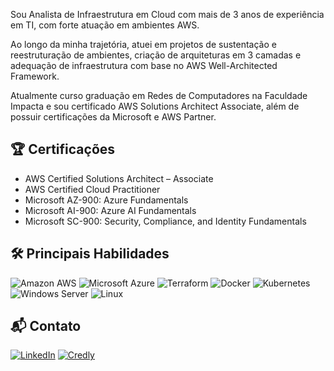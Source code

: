Sou Analista de Infraestrutura em Cloud com mais de 3 anos de experiência em TI, com forte atuação em ambientes AWS.

Ao longo da minha trajetória, atuei em projetos de sustentação e reestruturação de ambientes, criação de arquiteturas em 3 camadas e adequação de infraestrutura com base no AWS Well-Architected Framework.

Atualmente curso graduação em Redes de Computadores na Faculdade Impacta e sou certificado AWS Solutions Architect Associate, além de possuir certificações da Microsoft e AWS Partner.

## 🏆 Certificações

- AWS Certified Solutions Architect – Associate
- AWS Certified Cloud Practitioner
- Microsoft AZ-900: Azure Fundamentals
- Microsoft AI-900: Azure AI Fundamentals
- Microsoft SC-900: Security, Compliance, and Identity Fundamentals

## 🛠️ Principais Habilidades

![Amazon AWS](https://img.shields.io/badge/Amazon%20AWS-232F3E?style=for-the-badge&logo=amazonaws&logoColor=white)
![Microsoft Azure](https://img.shields.io/badge/Microsoft%20Azure-0078D4?style=for-the-badge&logo=microsoftazure&logoColor=white)
![Terraform](https://img.shields.io/badge/Terraform-7B42BC?style=for-the-badge&logo=terraform&logoColor=white)
![Docker](https://img.shields.io/badge/Docker-2496ED?style=for-the-badge&logo=docker&logoColor=white)
![Kubernetes](https://img.shields.io/badge/Kubernetes-326CE5?style=for-the-badge&logo=kubernetes&logoColor=white)
![Windows Server](https://img.shields.io/badge/Windows%20Server-0078D6?style=for-the-badge&logo=windows&logoColor=white)
![Linux](https://img.shields.io/badge/Linux-FCC624?style=for-the-badge&logo=linux&logoColor=black)

## 📬 Contato

[![LinkedIn](https://img.shields.io/badge/LinkedIn-0077B5?style=for-the-badge&logo=linkedin&logoColor=white)](https://www.linkedin.com/in/gsreis9508/)
[![Credly](https://img.shields.io/badge/Credly-F36F21?style=for-the-badge&logo=credly&logoColor=white)](https://www.credly.com/users/g.sreis)
